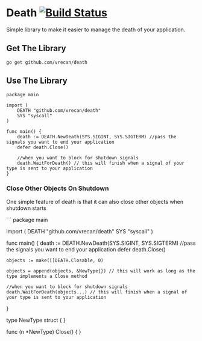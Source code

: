 # Death [![Build Status](https://travis-ci.org/vrecan/death.svg?branch=master)](https://travis-ci.org/vrecan/death)
<p>Simple library to make it easier to manage the death of your application.</p>

## Get The Library
```
go get github.com/vrecan/death
```
## Use The Library
```
package main

import (
	DEATH "github.com/vrecan/death"
	SYS "syscall"
)

func main() {
	death := DEATH.NewDeath(SYS.SIGINT, SYS.SIGTERM) //pass the signals you want to end your application
	defer death.Close()

	//when you want to block for shutdown signals
	death.WaitForDeath() // this will finish when a signal of your type is sent to your application
}
```

### Close Other Objects On Shutdown
<p>One simple feature of death is that it can also close other objects when shutdown starts</p>
```
package main

import (
	DEATH "github.com/vrecan/death"
	SYS "syscall"
)

func main() {
	death := DEATH.NewDeath(SYS.SIGINT, SYS.SIGTERM) //pass the signals you want to end your application
	defer death.Close()

	objects := make([]DEATH.Closable, 0)

	objects = append(objects, &NewType{}) // this will work as long as the type implements a Close method

	//when you want to block for shutdown signals
	death.WaitForDeath(objects...) // this will finish when a signal of your type is sent to your application
}

type NewType struct {
}

func (n *NewType) Close() {
}
```

